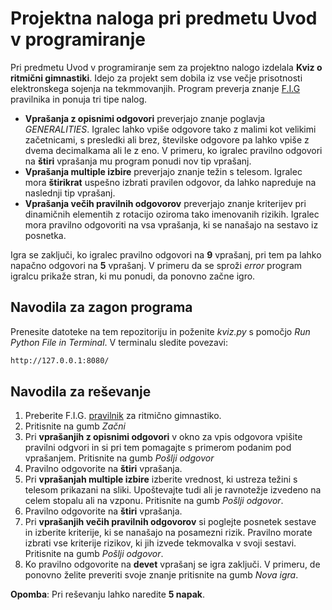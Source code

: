 # **Projektna naloga pri predmetu Uvod v programiranje**

Pri predmetu Uvod v programiranje sem za projektno nalogo izdelala **Kviz o ritmični gimnastiki**. Idejo za projekt sem dobila iz vse večje prisotnosti elektronskega sojenja na tekmmovanjih. 
Program preverja znanje [F.I.G](https://www.gymnastics.sport/site/discipline.php?disc=4) pravilnika in ponuja tri tipe nalog. 
- **Vprašanja z opisnimi odgovori** preverjajo znanje poglavja *GENERALITIES*. Igralec lahko vpiše odgovore tako z malimi kot velikimi začetnicami, s presledki ali brez, številske odgovore pa lahko vpiše z dvema decimalkama ali le z eno. V primeru, ko igralec pravilno odgovori na **štiri** vprašanja mu program ponudi nov tip vprašanj.
- **Vprašanja multiple izbire** preverjajo znanje težin s telesom. Igralec mora **štirikrat** uspešno izbrati pravilen odgovor, da lahko napreduje na naslednji tip vprašanj.
- **Vprašanja večih pravilnih odgovorov** preverjajo znanje kriterijev pri dinamičnih elementih z rotacijo oziroma tako imenovanih rizikih. Igralec mora pravilno odgovoriti na vsa vprašanja, ki se nanašajo na sestavo iz posnetka.

Igra se zaključi, ko igralec pravilno odgovori na **9** vprašanj, pri tem pa lahko napačno odgovori na **5** vprašanj. V primeru da se sproži *error* program igralcu prikaže stran, ki mu ponudi, da ponovno začne igro.

## Navodila za zagon programa
Prenesite datoteke na tem repozitoriju in poženite *kviz.py* s pomočjo *Run Python File in Terminal*. V terminalu sledite povezavi: 
```sh
http://127.0.0.1:8080/
``` 

## Navodila za reševanje
1. Preberite F.I.G. [pravilnik](http://www.fig-gymnastics.com/publicdir/rules/files/rg/RG_CoP%202017-2020_updated%20with%20Errata_February%202017_e.pdf) za ritmično gimnastiko.
2. Pritisnite na gumb *Začni*
3. Pri **vprašanjih z opisnimi odgovori** v okno za vpis odgovora vpišite pravilni odgvori in si pri tem pomagajte s primerom podanim pod vprašanjem. Pritisnite na gumb *Pošlji odgovor*
4. Pravilno odgovorite na **štiri** vprašanja.
5. Pri **vprašanjah multiple izbire** izberite vrednost, ki ustreza težini s telesom prikazani na sliki. Upoštevajte tudi ali je ravnotežje izvedeno na celem stopalu ali na vzponu. Pritisnite na gumb *Pošlji odgovor*.
6. Pravilno odgovorite na **štiri** vprašanja.
7. Pri **vprašanjih večih pravilnih odgovorov** si poglejte posnetek sestave in izberite kriterije, ki se nanašajo na posamezni rizik. Pravilno morate izbrati vse kriterije rizikov, ki jih izvede tekmovalka v svoji sestavi. Pritisnite na gumb *Pošlji odgovor*.
8. Ko pravilno odgovorite na **devet** vprašanj se igra zaključi. V primeru, de ponovno želite preveriti svoje znanje pritisnite na gumb *Nova igra*.

  **Opomba**: Pri reševanju lahko naredite **5 napak**.
  
  
